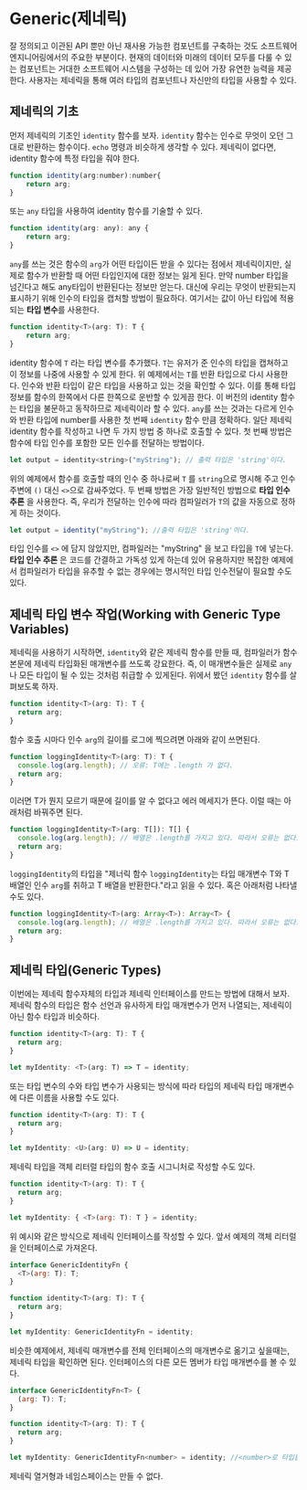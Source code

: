 # Generic(제네릭)

잘 정의되고 이관된 API 뿐만 아닌 재사용 가능한 컴포넌트를 구축하는 것도 소프트웨어 엔지니어링에서의 주요한 부분이다.
현재의 데이터와 미래의 데이터 모두를 다룰 수 있는 컴포넌트는 거대한 소프트웨어 시스템을 구성하는 데 있어 가장 유연한 능력을 제공한다.
사용자는 제네릭을 통해 여러 타입의 컴포넌트나 자신만의 타입을 사용할 수 있다.

## 제네릭의 기초

먼저 제네릭의 기초인 ```identity``` 함수를 보자. ```identity``` 함수는 인수로 무엇이 오던 그대로 반환하는 함수이다. ```echo``` 명령과 비슷하게 생각할 수 있다.
제네릭이 없다면, identity 함수에 특정 타입을 줘야 한다.
```Javascript
function identity(arg:number):number{
    return arg;
}
```
또는 ```any``` 타입을 사용하여 identity 함수를 기술할 수 있다.
```Javascript
function identity(arg: any): any {
    return arg;
}
```
```any```를 쓰는 것은 함수의 ```arg```가 어떤 타입이든 받을 수 있다는 점에서 제네릭이지만, 실제로 함수가 반환할 때 어떤 타입인지에 대한 정보는 잃게 된다.
만약 number 타입을 넘긴다고 해도 any타입이 반환된다는 정보만 얻는다.
대신에 우리는 무엇이 반환되는지 표시하기 위해 인수의 타입을 캡처할 방법이 필요하다. 여기서는 값이 아닌 타입에 적용되는 **타입 변수**를 사용한다.
```Javascript
function identity<T>(arg: T): T {
    return arg;
}
```
identity 함수에 ```T``` 라는 타입 변수를 추가했다. ```T```는 유저가 준 인수의 타입을 캡쳐하고 이 정보를 나중에 사용할 수 있게 한다.
위 예제에서는 ```T```를 반환 타입으로 다시 사용한다.
인수와 반환 타입이 같은 타입을 사용하고 있는 것을 확인할 수 있다. 이를 통해 타입 정보를 함수의 한쪽에서 다른 한쪽으로 운반할 수 있게끔 한다.
이 버전의 identity 함수는 타입을 불문하고 동작하므로 제네릭이라 할 수 있다. ```any```를 쓰는 것과는 다르게 인수와 반환 타입에 number를 사용한 첫 번째 ```identity```
함수 만큼 정확하다.
일단 제네릭 identity 함수를 작성하고 나면 두 가지 방법 중 하나로 호출할 수 있다. 첫 번째 방법은 함수에 타입 인수를 포함한 모든 인수를 전달하는 방법이다.
```Javascript
let output = identity<string>("myString"); // 출력 타입은 'string'이다.
```
위의 예제에서 함수를 호출할 때의 인수 중 하나로써 ```T``` 를 ```string```으로 명시해 주고 인수 주변에 ```()``` 대신 ```<>```으로 감싸주었다.
두 번째 방법은 가장 일반적인 방법으로 **타입 인수 추론** 을 사용한다. 즉, 우리가 전달하는 인수에 따라 컴파일러가 ```T```의 값을 자동으로 정하게 하는 것이다.
```Javascript
let output = identity("myString"); //출력 타입은 'string'이다.
```
타입 인수를 ```<>``` 에 담지 않았지만, 컴파일러는 "myString" 을 보고 타입을 ```T```에 넣는다. **타입 인수 추론** 은 코드를 간결하고 가독성 있게 하는데 있어 유용하지만
복잡한 예제에서 컴파일러가 타입을 유추할 수 없는 경우에는 명시적인 타입 인수전달이 필요할 수도 있다.

## 제네릭 타입 변수 작업(Working with Generic Type Variables)

제네릭을 사용하기 시작하면, ```identity```와 같은 제네릭 함수를 만들 때, 컴파일러가 함수 본문에 제네릭 타입화된 매개변수를 쓰도록 강요한다.
즉, 이 매개변수들은 실제로 ```any``` 나 모든 타입이 될 수 있는 것처럼 취급할 수 있게된다.
위에서 봤던 ```identity``` 함수를 살펴보도록 하자.
```Javascript
function identity<T>(arg: T): T {
  return arg;
}
```
함수 호출 시마다 인수 ```arg```의 길이를 로그에 찍으려면 아래와 같이 쓰면된다.
```Javascript
function loggingIdentity<T>(arg: T): T {
  console.log(arg.length); // 오류: T에는 .length 가 없다.
  return arg;
}
```
이러면 T가 뭔지 모르기 때문에 길이를 알 수 없다고 에러 메세지가 뜬다. 이럴 때는 아래처럼 바꿔주면 된다.
```Javascript
function loggingIdentity<T>(arg: T[]): T[] {
  console.log(arg.length); // 배열은 .length를 가지고 있다. 따라서 오류는 없다.
  return arg;
}
```
```loggingIdentity```의 타입을 "제너릭 함수 ```loggingIdentity```는 타입 매개변수 T와 T 배열인 인수 ```arg```를 취하고 T 배열을 반환한다."라고 읽을 수 있다.
혹은 아래처럼 나타낼 수도 있다.

```Javascript
function loggingIdentity<T>(arg: Array<T>): Array<T> {
  console.log(arg.length); // 배열은 .length를 가지고 있다. 따라서 오류는 없다.
  return arg;
}
```
## 제네릭 타입(Generic Types)

이번에는 제네릭 함수자체의 타입과 제네릭 인터페이스를 만드는 방법에 대해서 보자.
제네릭 함수의 타입은 함수 선언과 유사하게 타입 매개변수가 먼저 나열되는, 제네릭이 아닌 함수 타입과 비슷하다.
```Javascript
function identity<T>(arg: T): T {
  return arg;
}

let myIdentity: <T>(arg: T) => T = identity;
```
또는 타입 변수의 수와 타입 변수가 사용되는 방식에 따라 타입의 제네릭 타입 매개변수에 다른 이름을 사용할 수도 있다.
```Javascript
function identity<T>(arg: T): T {
  return arg;
}

let myIdentity: <U>(arg: U) => U = identity;
```
제네릭 타입을 객체 리터럴 타입의 함수 호출 시그니처로 작성할 수도 있다.
```Javascript
function identity<T>(arg: T): T {
  return arg;
}

let myIdentity: { <T>(arg: T): T } = identity;
```
위 예시와 같은 방식으로 제네릭 인터페이스를 작성할 수 있다. 앞서 예제의 객체 리터럴 을 인터페이스로 가져온다.
```Javascript
interface GenericIdentityFn {
  <T>(arg: T): T;
}

function identity<T>(arg: T): T {
  return arg;
}

let myIdentity: GenericIdentityFn = identity;
```
비슷한 예제에서, 제네릭 매개변수를 전체 인터페이스의 매개변수로 옮기고 싶을때는, 제네릭 타입을 확인하면 된다.
인터페이스의 다른 모든 멤버가 타입 매개변수를 볼 수 있다.
```Javascript
interface GenericIdentityFn<T> {
  (arg: T): T;
}

function identity<T>(arg: T): T {
  return arg;
}

let myIdentity: GenericIdentityFn<number> = identity; //<number>로 타입을 지정해주면된다.
```

제네릭 열거형과 네임스페이스는 만들 수 없다.































